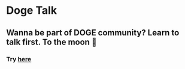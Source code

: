 # Doge Talk
## Wanna be part of DOGE community? Learn to talk first. To the moon 🚀
### Try [here](https://priceless-hopper-a63ea1.netlify.app/)
